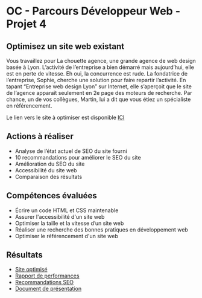 # OC - Parcours Développeur Web - Projet 4

## Optimisez un site web existant

Vous travaillez pour La chouette agence, une grande agence de web design basée à Lyon. L’activité de l’entreprise a bien démarré mais aujourd’hui, elle est en perte de vitesse. Eh oui, la concurrence est rude. La fondatrice de l’entreprise, Sophie, cherche une solution pour faire repartir l’activité. En tapant “Entreprise web design Lyon” sur Internet, elle s’aperçoit que le site de l’agence apparaît seulement en 2e page des moteurs de recherche. Par chance, un de vos collègues, Martin, lui a dit que vous étiez un spécialiste en référencement.

Le lien vers le site à optimiser est disponible [ICI](http://aguillo.activity-net.com/oc/lca/old/)

## Actions à réaliser 

* Analyse de l’état actuel de SEO du site fourni
* 10 recommandations pour améliorer le SEO du site
* Amélioration du SEO du site
* Accessibilité du site web
* Comparaison des résultats

## Compétences évaluées

* Écrire un code HTML et CSS maintenable
* Assurer l'accessibilité d'un site web
* Optimiser la taille et la vitesse d’un site web
* Réaliser une recherche des bonnes pratiques en développement web
* Optimiser le référencement d'un site web

## Résultats

* [Site optimisé](https://mrgyo.github.io/SEO-La-Chouette-Agence/)
* [Rapport de performances](https://github.com/MrGyo/p4/blob/master/reports/GTmetrix-report-new.pdf)
* [Recommandations SEO](https://github.com/MrGyo/p4/blob/master/reports/SEO_ANALYSE_RECO_20200309.xlsx)
* [Document de présentation](https://github.com/MrGyo/p4/blob/master/soutenance/SOUTENANCE_P4_WEBDEV_20200316.pptx)
